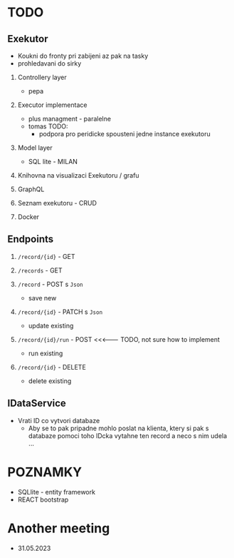 # TODO

## Exekutor
- Koukni do fronty pri zabijeni az pak na tasky
- prohledavani do sirky 

1. Controllery layer

   - pepa

1. Executor implementace

   - plus managment - paralelne
   - tomas
   TODO:
		* podpora pro peridicke spousteni jedne instance exekutoru

1. Model layer

   - SQL lite - MILAN

1. Knihovna na visualizaci Exekutoru / grafu

1. GraphQL

1. Seznam exekutoru - CRUD

1. Docker

## Endpoints

1. `/record/{id}` - GET

1. `/records` - GET

1. `/record` - POST s `Json`

   - save new

1. `/record/{id}` - PATCH s `Json`

   - update existing

1. `/record/{id}/run` - POST  <<<--- TODO, not sure how to implement

   - run existing

1. `/record/{id}` - DELETE
	 
	- delete existing

## IDataService
* Vrati ID co vytvori databaze
	* Aby se to pak pripadne mohlo poslat na klienta, ktery si pak s databaze pomoci toho IDcka vytahne ten record a neco s nim udela ...



# POZNAMKY

- SQLlite - entity framework
- REACT bootstrap

# Another meeting

- 31.05.2023

